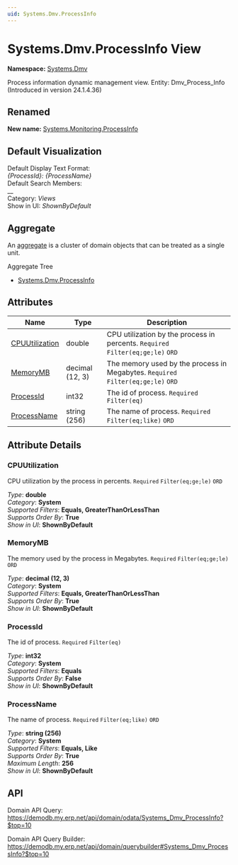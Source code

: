 ```yaml
---
uid: Systems.Dmv.ProcessInfo
---
```

# Systems.Dmv.ProcessInfo View

**Namespace:** [Systems.Dmv](Systems.Dmv.md)  

Process information dynamic management view. Entity: Dmv_Process_Info (Introduced in version 24.1.4.36)
## Renamed
**New name:** [Systems.Monitoring.ProcessInfo](Systems.Monitoring.ProcessInfo.md)  



## Default Visualization
Default Display Text Format:  
_{ProcessId}: {ProcessName}_  
Default Search Members:  
__  
Category:  _Views_  
Show in UI:  _ShownByDefault_  

## Aggregate
An [aggregate](https://docs.erp.net/tech/advanced/concepts/aggregates.html) is a cluster of domain objects that can be treated as a single unit.  

Aggregate Tree  
* [Systems.Dmv.ProcessInfo](Systems.Dmv.ProcessInfo.md)  

## Attributes

| Name | Type | Description |
| ---- | ---- | --- |
| [CPUUtilization](Systems.Dmv.ProcessInfo.md#cpuutilization) | double | CPU utilization by the process in percents. `Required` `Filter(eq;ge;le)` `ORD` 
| [MemoryMB](Systems.Dmv.ProcessInfo.md#memorymb) | decimal (12, 3) | The memory used by the process in Megabytes. `Required` `Filter(eq;ge;le)` `ORD` 
| [ProcessId](Systems.Dmv.ProcessInfo.md#processid) | int32 | The id of process. `Required` `Filter(eq)` 
| [ProcessName](Systems.Dmv.ProcessInfo.md#processname) | string (256) | The name of process. `Required` `Filter(eq;like)` `ORD` 


## Attribute Details

### CPUUtilization

CPU utilization by the process in percents. `Required` `Filter(eq;ge;le)` `ORD`

_Type_: **double**  
_Category_: **System**  
_Supported Filters_: **Equals, GreaterThanOrLessThan**  
_Supports Order By_: **True**  
_Show in UI_: **ShownByDefault**  

### MemoryMB

The memory used by the process in Megabytes. `Required` `Filter(eq;ge;le)` `ORD`

_Type_: **decimal (12, 3)**  
_Category_: **System**  
_Supported Filters_: **Equals, GreaterThanOrLessThan**  
_Supports Order By_: **True**  
_Show in UI_: **ShownByDefault**  

### ProcessId

The id of process. `Required` `Filter(eq)`

_Type_: **int32**  
_Category_: **System**  
_Supported Filters_: **Equals**  
_Supports Order By_: **False**  
_Show in UI_: **ShownByDefault**  

### ProcessName

The name of process. `Required` `Filter(eq;like)` `ORD`

_Type_: **string (256)**  
_Category_: **System**  
_Supported Filters_: **Equals, Like**  
_Supports Order By_: **True**  
_Maximum Length_: **256**  
_Show in UI_: **ShownByDefault**  


## API

Domain API Query:
<https://demodb.my.erp.net/api/domain/odata/Systems_Dmv_ProcessInfo?$top=10>

Domain API Query Builder:
<https://demodb.my.erp.net/api/domain/querybuilder#Systems_Dmv_ProcessInfo?$top=10>

